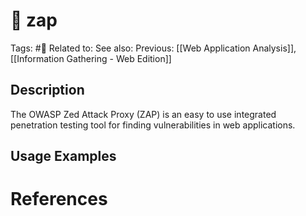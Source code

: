 # 💢 zap
Tags: #💢
Related to: 
See also: 
Previous: [[Web Application Analysis]], [[Information Gathering - Web Edition]]

## Description

The OWASP Zed Attack Proxy (ZAP) is an easy to use integrated penetration testing tool for finding vulnerabilities in web applications.

## Usage Examples


# References